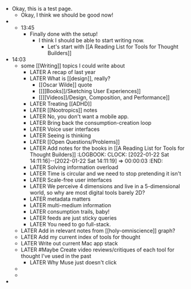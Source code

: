 - Okay, this is a test page.
	- Okay, I think we should be good now!
- - 13:45
	- Finally done with the setup!
		- I think I should be able to start writing now.
			- Let's start with [[A Reading List for Tools for Thought Builders]]
- 14:03
	- some [[Writing]] topics I could write about
		- LATER A recap of last year
		- LATER What is [[design]], really?
			- [[Oscar Wilde]] quote
			- [[[[Books]]/Sketching User Experiences]]
			- [[[[Videos]]/Design, Composition, and Performance]]
		- LATER Treating [[ADHD]]
		- LATER [[Nootropics]] notes
		- LATER No, you don't want a mobile app.
		- LATER Bring back the consumption-creation loop
		- LATER Voice user interfaces
		- LATER Seeing is thinking
		- LATER [[Open Questions/Problems]]
		- LATER Add notes for the books in [[A Reading List for Tools for Thought Builders]]
		  :LOGBOOK:
		  CLOCK: [2022-01-22 Sat 14:11:16]--[2022-01-22 Sat 14:11:19] =>  00:00:03
		  :END:
		- LATER Solving information overload
		- LATER Time is circular and we need to stop pretending it isn't
		- LATER Scale-free user interfaces
		- LATER We perceive 4 dimensions and live in a 5-dimensional world, so why are most digital tools barely 2D?
		- LATER metadata matters
		- LATER multi-medium information
		- LATER consumption trails, baby!
		- LATER feeds are just sticky queries
		- LATER You need to go full-stack.
	- LATER Add in relevant notes from [[holy-omniscience]] graph?
	- LATER Add my current index of tools for thought
	- LATER Write out current Mac app stack
	- LATER #Maybe Create video reviews/critiques of each tool for thought I've used in the past
		- LATER Why Muse just doesn't click
	-
	-
-